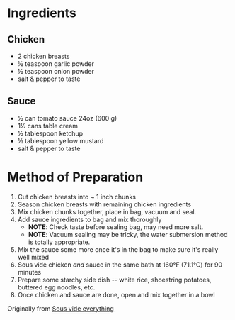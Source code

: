 # Ingredients

## Chicken
- 2 chicken breasts
- ½ teaspoon garlic powder
- ½ teaspoon onion powder
- salt & pepper to taste

## Sauce
- ½ can tomato sauce 24oz (600 g)
- 1½ cans table cream
- ½ tablespoon ketchup
- ½ tablespoon yellow mustard
- salt & pepper to taste

# Method of Preparation
1. Cut chicken breasts into ~ 1 inch chunks
2. Season chicken breasts with remaining chicken ingredients
3. Mix chicken chunks together, place in bag, vacuum and seal.
4. Add sauce ingredients to bag and mix thoroughly
   - **NOTE**: Check taste before sealing bag, may need more salt.
   - **NOTE**: Vacuum sealing may be tricky, the water submersion method is totally appropriate.
5. Mix the sauce some more once it's in the bag to make sure it's really well mixed
6. Sous vide chicken _and_ sauce in the same bath at 160°F (71.1°C) for 90 minutes
7. Prepare some starchy side dish -- white rice, shoestring potatoes, buttered egg noodles, etc.
8. Once chicken and sauce are done, open and mix together in a bowl

Originally from [Sous vide everything](https://www.youtube.com/watch?v=fZ9Bsq7vGKo)

